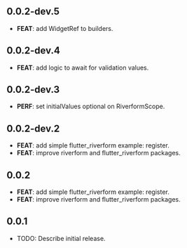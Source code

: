## 0.0.2-dev.5

 - **FEAT**: add WidgetRef to builders.

## 0.0.2-dev.4

 - **FEAT**: add logic to await for validation values.

## 0.0.2-dev.3

 - **PERF**: set initialValues optional on RiverformScope.

## 0.0.2-dev.2

 - **FEAT**: add simple flutter_riverform example: register.
 - **FEAT**: improve riverform and flutter_riverform packages.

## 0.0.2

 - **FEAT**: add simple flutter_riverform example: register.
 - **FEAT**: improve riverform and flutter_riverform packages.

## 0.0.1

* TODO: Describe initial release.
